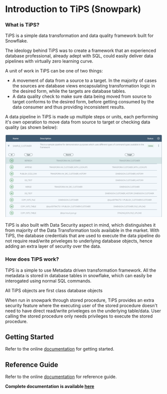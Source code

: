 # Introduction to TiPS (Snowpark)

### What is TiPS?
TiPS is a simple data transformation and data quality framework built for Snowflake.

The ideology behind TiPS was to create a framework that an experienced database professional, already adept with SQL, could easily deliver data pipelines with virtually zero learning curve.

A unit of work in TiPS can be one of two things:

* A movement of data from a source to a target. In the majority of cases the sources are database views encapsulating transformation logic in the desired form, while the targets are database tables.
* A data quality check to make sure data being moved from source to target conforms to the desired form, before getting consumed by the data consumer and thus providing inconsistent results.

A data pipeline in TiPS is made up multiple steps or units, each performing it's own operation to move data from source to target or checking data quality (as shown below):

![Process Cmd](docs/images/process_cmd.png)

TiPS is also built with Data Security aspect in mind, which distinguishes it from majority of the Data Transformation tools available in the market. With TiPS, the database credentials that are used to execute the data pipeline do not require read/write priveleges to underlying database objects, hence adding an extra layer of security over the data.

### How does TiPS work?

TiPS is a simple to use Metadata driven transformation framework. All the metadata is stored in database tables in snowflake, which can easily be interogated using normal SQL commands.

All TiPS objects are first class database objects

When run in snowpark through stored procedure, TiPS provides an extra security feature where the executing user of the stored procedure doesn't need to have direct read/write priveleges on the underlying table/data. User calling the stored procedure only needs privileges to execute the stored procedure.

## Getting Started
Refer to the online [documentation](https://projectivegroupuk.github.io/tips-snowpark/getting-started/) for getting started.

## Reference Guide
Refer to the online [documentation](https://projectivegroupuk.github.io/tips-snowpark/getting-started/) for reference guide.

**Complete documentation is available [here](https://projectivegroupuk.github.io/tips-snowpark/)**